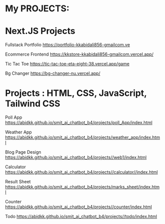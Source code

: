 # My PROJECTS:


# Next.JS Projects
Fullstack Portfolio
https://portfolio-kkabidali856-gmailcom.ve


Ecommerce Frontend
https://kkstore-kkabidali856-gmailcom.vercel.app/

Tic Tac Toe
https://tic-tac-toe-eta-eight-38.vercel.app/game


Bg Changer 
https://bg-changer-nu.vercel.app/





# Projects : HTML, CSS, JavaScript, Tailwind CSS


Poll App
https://abidkk.github.io/smit_ai_chatbot_b4/projects/poll_App/index.html

Weather App
https://abidkk.github.io/smit_ai_chatbot_b4/projects/weather_app/index.html

Blog Page Design
https://abidkk.github.io/smit_ai_chatbot_b4/projects//web1/index.html


Calculator
https://abidkk.github.io/smit_ai_chatbot_b4/projects//calculator//index.html


Result Sheet
https://abidkk.github.io/smit_ai_chatbot_b4/projects/marks_sheet/index.html


Counter 
https://abidkk.github.io/smit_ai_chatbot_b4/projects//counter/index.html


Todo
https://abidkk.github.io/smit_ai_chatbot_b4/projects//todo/index.html

